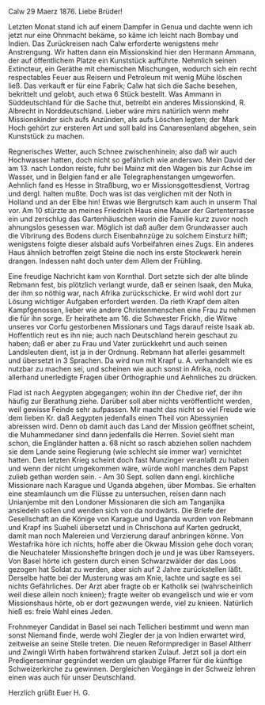  Calw 29 Maerz 1876.
Liebe Brüder!

Letzten Monat stand ich auf einem Dampfer in Genua und dachte wenn ich jetzt nur eine Ohnmacht bekäme, so käme ich leicht nach Bombay und Indien. Das Zurückreisen nach Calw erforderte wenigstens mehr Anstrengung. Wir hatten dann ein Missionskind hier den Hermann Ammann, der auf öffentlichem Platze ein Kunststück aufführte. Nehmlich seinen Extincteur, ein Geräthe mit chemischen Mischungen, wodurch sich ein recht respectables Feuer aus Reisern und Petroleum mit wenig Mühe löschen ließ. Das verkauft er für eine Fabrik; Calw hat sich die Sache besehen, bekrittelt und gelobt, auch etwa 6 Stück bestellt. Was Ammann in Süddeutschland für die Sache thut, betreibt ein anderes Missionskind, R. Albrecht in Norddeutschland. Lieber wäre mirs natürlich wenn mehr Missionskinder sich aufs Anzünden, als aufs Löschen legten; der Mark Hoch gehört zur ersteren Art und soll bald ins Canaresenland abgehen, sein Kunststück zu machen.

Regnerisches Wetter, auch Schnee zwischenhinein; also daß wir auch Hochwasser hatten, doch nicht so gefährlich wie anderswo. Mein David der am 13. nach London reiste, fuhr bei Mainz mit den Wagen bis zur Achse im Wasser, und in Belgien fand er alle Telegraphenstangen umgeworfen. Aehnlich fand es Hesse in Straßburg, wo er Missionsgottesdienst, Vortrag und dergl. halten mußte. Doch was ist das verglichen mit der Noth in Holland und an der Elbe hin! Etwas wie Bergrutsch kam auch in unserm Thal vor. Am 10 stürzte an meines Friedrich Haus eine Mauer der Gartenterrasse ein und zerschlug das Gartenhäuschen worin die Familie kurz zuvor noch ahnungslos gesessen war. Möglich ist daß außer dem Grundwasser auch die Vibrirung des Bodens durch Eisenbahnzüge zu solchem Einsturz hilft; wenigstens folgte dieser alsbald aufs Vorbeifahren eines Zugs. Ein anderes Haus ähnlich betroffen zeigt Steine die noch ins erste Stockwerk herein drangen. Indessen naht doch unter dem Allem der Frühling.

Eine freudige Nachricht kam von Kornthal. Dort setzte sich der alte blinde Rebmann fest, bis plötzlich verlangt wurde, daß er seinen Isaak, den Muka, der ihm so nöthig war, nach Afrika zurückschicke. Er wird wohl dort zur Lösung wichtiger Aufgaben erfordert werden. Da rieth Krapf dem alten Kampfgenossen, lieber wie andere Christenmenschen eine Frau zu nehmen die für ihn sorge. Er heirathete am 16. die Schwester Frickh, die Witwe unseres vor Corfu gestorbenen Missionars und Tags darauf reiste Isaak ab. Hoffentlich reut es ihn nie; auch nach Deutschland herein geschaut zu haben; daß er aber zu Frau und Vater zurückkehrt und auch seinen Landsleuten dient, ist ja in der Ordnung. Rebmann hat allerlei gesammelt und übersetzt in 3 Sprachen. Da wird nun mit Krapf u. A. verhandelt wie es nutzbar zu machen sei, und scheinen wie auch sonst in Afrika, noch allerhand unerledigte Fragen über Orthographie und Aehnliches zu drücken.

Flad ist nach Aegypten abgegangen; wohin ihn der Chedive rief, der ihn häufig zur Berathung ziehe. Darüber soll aber nichts veröffentlicht werden, weil gewisse Feinde sehr aufpassen. Mir macht das nicht so viel Freude wie dem lieben Kr. daß Aegypten jedenfalls einen Theil von Abessynien abreissen wird. Denn ob damit auch das Land der Mission geöffnet scheint, die Muhammedaner sind dann jedenfalls die Herren. Soviel sieht man schon, die Engländer hatten a. 68 nicht so rasch abziehen sollen nachdem sie dem Lande seine Regierung (wie schlecht sie immer war) vernichtet hatten. Den letzten Krieg scheint doch fast Munzinger veranlaßt zu haben und wenn der nicht umgekommen wäre, würde wohl manches dem Papst zulieb gethan worden sein. - Am 30 Sept. sollen dann engl. kirchliche Missionare nach Karague und Uganda abgehen, über Mombas. Sie erhalten eine steamlaunch um die Flüsse zu untersuchen, reisen dann nach Unianjembe mit den Londoner Missionaren die sich am Tanganjika ansiedeln sollen und wenden sich von da nordwärts. Die Briefe der Gesellschaft an die Könige von Karague und Uganda wurden von Rebmann und Krapf ins Suaheli übersetzt und in Chrischona auf Karten gedruckt, damit man noch Malereien und Verzierung darauf anbringen könne. 
Von Westafrika höre ich nichts, hoffe aber die Okwau Mission gehe doch voran; die Neuchateler Missionshefte bringen doch je und je was über Ramseyers. Von Basel hörte ich gestern durch einen Schwarzwälder der das Loos gezogen hat Soldat zu werden, aber sich auf 2 Jahre zurückstellen läßt. Derselbe hatte bei der Musterung was am Knie, lachte und sagte es sei nichts Gefährliches. Der Arzt aber fragte ob er Katholik sei (wahrscheinlich weil diese allein noch knieen); fragte weiter ob evangelisch und wie er vom Missionshaus hörte, ob er dort gezwungen werde, viel zu knieen. Natürlich hieß es: freie Wahl eines Jeden.

Frohnmeyer Candidat in Basel sei nach Tellicheri bestimmt und wenn man sonst Niemand finde, werde wohl Ziegler der ja von Indien erwartet wird, zeitweise an seine Stelle treten. Die neuen Reformprediger in Basel Altherr und Zwingli Wirth haben fortwährend starken Zulauf. Jetzt soll ja dort ein Predigerseminar gegründet werden um glaubige Pfarrer für die künftige Schweizerkirche zu gewinnen. Dergleichen Vorgänge in der Schweiz lehren einen was auch für unser Deutschland.

 Herzlich grüßt Euer H. G.
